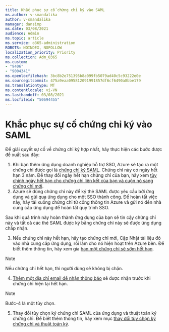 ```yaml
---
title: Khắc phục sự cố chứng chỉ ký vào SAML
ms.author: v-smandalika
author: v-smandalika
manager: dansimp
ms.date: 03/08/2021
audience: Admin
ms.topic: article
ms.service: o365-administration
ROBOTS: NOINDEX, NOFOLLOW
localization_priority: Priority
ms.collection: Adm_O365
ms.custom:
- "9406"
- "9004341"
ms.openlocfilehash: 3bc8b2e751395b8a099fb5079ad40c5c93222e0e
ms.sourcegitcommit: 475a9eaa095812091991857df6cf6490a8bbe179
ms.translationtype: MT
ms.contentlocale: vi-VN
ms.lasthandoff: 03/08/2021
ms.locfileid: "50694455"
---
```

# <a name="troubleshoot-saml-signing-certificate-issues"></a>Khắc phục sự cố chứng chỉ ký vào SAML

Để giải quyết sự cố về chứng chỉ ký hợp nhất, hãy thực hiện các bước được đề xuất sau đây:

1. Khi bạn thêm ứng dụng doanh nghiệp hỗ trợ SSO, Azure sẽ tạo ra một chứng chỉ được gọi là [chứng chỉ ký SAML](https://docs.microsoft.com/azure/active-directory/manage-apps/manage-certificates-for-federated-single-sign-on#auto-generated-certificate-for-gallery-and-non-gallery-applications). Chứng chỉ này có ngày hết hạn 3 năm. Để thay đổi ngày hết hạn chứng chỉ của bạn, hãy xem [tùy chỉnh ngày hết hạn cho chứng chỉ liên kết của bạn và cuộn nó sang chứng chỉ mới](https://docs.microsoft.com/azure/active-directory/manage-apps/manage-certificates-for-federated-single-sign-on#customize-the-expiration-date-for-your-federation-certificate-and-roll-it-over-to-a-new-certificate).
2. Azure sẽ dùng chứng chỉ này để ký thẻ SAML được yêu cầu bởi ứng dụng và gửi qua ứng dụng cho một SSO thành công. Để hoàn tất việc này, hãy tải xuống chứng chỉ từ cổng thông tin Azure và gửi nó đến nhà cung cấp ứng dụng để hoàn tất quy trình SSO.

Sau khi quá trình này hoàn thành ứng dụng của bạn sẽ tin cậy chứng chỉ này và tất cả các thẻ SAML được ký bằng chứng chỉ này sẽ được ứng dụng chấp nhận.

3. Nếu chứng chỉ này hết hạn, hãy tạo chứng chỉ mới, Cập Nhật tài liệu đó vào nhà cung cấp ứng dụng, rồi làm cho nó hiện hoạt trên Azure bên. Để biết thêm thông tin, hãy xem gia [hạn một chứng chỉ sẽ sớm hết hạn](https://docs.microsoft.com/azure/active-directory/manage-apps/manage-certificates-for-federated-single-sign-on#renew-a-certificate-that-will-soon-expire).

> [!NOTE]
> Nếu chứng chỉ hết hạn, thì người dùng sẽ không bị chặn.

4. [Thêm một địa chỉ email để nhận thông báo](https://docs.microsoft.com/azure/active-directory/manage-apps/manage-certificates-for-federated-single-sign-on#add-email-notification-addresses-for-certificate-expiration) sẽ được nhận trước khi chứng chỉ hiện tại hết hạn.

> [!NOTE]
> Bước-4 là một tùy chọn.

5. Thay đổi tùy chọn ký chứng chỉ SAML của ứng dụng và thuật toán ký chứng chỉ. Để biết thêm thông tin, hãy xem mục [thay đổi tùy chọn ký chứng chỉ và thuật toán ký](https://docs.microsoft.com/azure/active-directory/manage-apps/certificate-signing-options).

